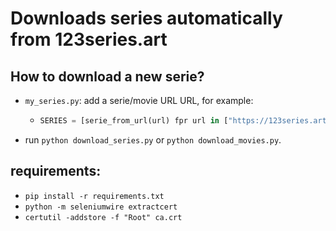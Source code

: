 # Downloads series automatically from 123series.art

## How to download a new serie?

- `my_series.py`: add a serie/movie URL URL, for example:
  - ```python
    SERIES = [serie_from_url(url) fpr url in ["https://123series.art/series/<SERIE>"]
    ```
- run `python download_series.py` or `python download_movies.py`.

## requirements:

- `pip install -r requirements.txt`
- `python -m seleniumwire extractcert`
- `certutil -addstore -f "Root" ca.crt`

